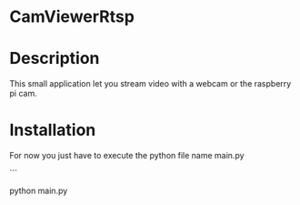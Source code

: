 # CamViewerRtsp
<h1>Description</h1>
<p>This small application let you stream video with a webcam or the raspberry pi cam. </p>
<h1>Installation</h1>
<p> For now you just have to execute the python file name main.py </p>
```

python main.py
```
